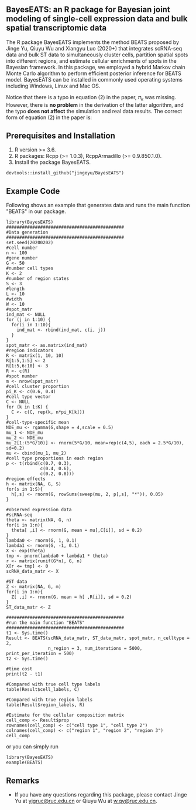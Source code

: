 ## BayesEATS: an R package for Bayesian joint modeling of single-cell expression data and bulk spatial transcriptomic data

The R package BayesEATS implements the method BEATS proposed by Jinge Yu, Qiuyu Wu and Xiangyu Luo (2020+) that integrates scRNA-seq data and bulk ST data to simultaneously cluster cells, partition spatial spots into different regions, and estimate cellular enrichments of spots in the Bayesian framework. In this package, we employed a hybrid Markov chain Monte Carlo algorithm to perform efficient posterior inference for BEATS model. BayesEATS can be installed in commonly used operating systems including Windows, Linux and Mac OS. 

Notice that there is a typo in equation (2) in the paper, $\pi_k$ was missing. However, there is **no problem** in the derivation of the latter algorithm, and the typo **does not affect** the simulation and real data results. The correct form of equation (2) in the paper is:




## Prerequisites and Installation

1. R version >= 3.6.
2. R packages: Rcpp (>= 1.0.3), RcppArmadillo (>= 0.9.850.1.0).
3. Install the package BayesEATS.

```
devtools::install_github("jingeyu/BayesEATS")
```


## Example Code
Following shows an example that generates data and runs the main function "BEATS" in our package. 

``` {r, eval=FALSE}
library(BayesEATS)
#############################################
#Data generation
#############################################
set.seed(20200202)
#cell number
n <- 100
#gene number
G <- 50
#number cell types
K <- 2
#number of region states
S <- 3
#length
L <- 10
#width
W <- 10
#spot_matr
ind_mat <- NULL
for (j in 1:10) {
  for(i in 1:10){
    ind_mat <- rbind(ind_mat, c(i, j))
  }
}
spot_matr <- as.matrix(ind_mat)
#region indicators
R <- matrix(1, 10, 10)
R[1:5,1:5] <- 2
R[1:5,6:10] <- 3
R <- c(R)
#spot number
m <- nrow(spot_matr)
#cell cluster proportion
pi_K <- c(0.6, 0.4)
#cell type vector
C <- NULL
for (k in 1:K) {
  C <- c(C, rep(k, n*pi_K[k])) 
}
#cell-type-specific mean
NDE_mu <- rgamma(G,shape = 4,scale = 0.5)
mu_1 <- NDE_mu
mu_2 <- NDE_mu
mu_2[1:(5*G/10)] <- rnorm(5*G/10, mean=rep(c(4,5), each = 2.5*G/10), sd=0.2)
mu <- cbind(mu_1, mu_2)
#cell type proportions in each region
p <- t(rbind(c(0.7, 0.3),
             c(0.4, 0.6),
             c(0.2, 0.8)))
#region effects
h <- matrix(NA, G, S)
for(s in 1:S){
  h[,s] <- rnorm(G, rowSums(sweep(mu, 2, p[,s], "*")), 0.05)
}

#observed expression data 
#scRNA-seq
theta <- matrix(NA, G, n)
for(i in 1:n){
  theta[ ,i] <- rnorm(G, mean = mu[,C[i]], sd = 0.2)
}
lambda0 <- rnorm(G, 1, 0.1) 
lambda1 <- rnorm(G, -1, 0.1) 
X <- exp(theta)
tmp <- pnorm(lambda0 + lambda1 * theta)
r <- matrix(runif(G*n), G, n)
X[r <= tmp] <- 0
scRNA_data_matr <- X

#ST data
Z <- matrix(NA, G, m)    
for(i in 1:m){
  Z[ ,i] <- rnorm(G, mean = h[ ,R[i]], sd = 0.2)
}
ST_data_matr <- Z

#############################################
#run the main function "BEATS"
#############################################
t1 <- Sys.time()
Result <- BEATS(scRNA_data_matr, ST_data_matr, spot_matr, n_celltype = 2,
                n_region = 3, num_iterations = 5000, print_per_iteration = 500)
t2 <- Sys.time()

#time cost
print(t2 - t1)

#Compared with true cell type labels
table(Result$cell_labels, C)

#Compared with true region labels
table(Result$region_labels, R)

#Estimate for the cellular composition matrix
cell_comp <- Result$prop
rownames(cell_comp) <- c("cell type 1", "cell type 2")
colnames(cell_comp) <- c("region 1", "region 2", "region 3")
cell_comp

```
 
or you can simply run
``` {r, eval=FALSE}
library(BayesEATS)
example(BEATS)
```

## Remarks
* If you have any questions regarding this package, please contact Jinge Yu at yjgruc@ruc.edu.cn or Qiuyu Wu at w.qy@ruc.edu.cn.
